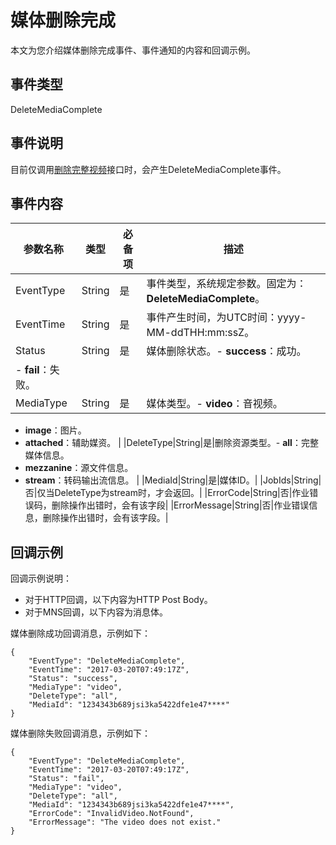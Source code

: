 # 媒体删除完成

本文为您介绍媒体删除完成事件、事件通知的内容和回调示例。

## 事件类型

DeleteMediaComplete

## 事件说明

目前仅调用[删除完整视频](/cn.zh-CN/服务端API/媒资管理/音视频管理/删除完整视频.md)接口时，会产生DeleteMediaComplete事件。

## 事件内容

|参数名称|类型|必备项|描述|
|----|--|---|--|
|EventType|String|是|事件类型，系统规定参数。固定为：**DeleteMediaComplete**。|
|EventTime|String|是|事件产生时间，为UTC时间：yyyy-MM-ddTHH:mm:ssZ。|
|Status|String|是|媒体删除状态。-   **success**：成功。
-   **fail**：失败。 |
|MediaType|String|是|媒体类型。-   **video**：音视频。
-   **image**：图片。
-   **attached**：辅助媒资。 |
|DeleteType|String|是|删除资源类型。-   **all**：完整媒体信息。
-   **mezzanine**：源文件信息。
-   **stream**：转码输出流信息。 |
|MediaId|String|是|媒体ID。|
|JobIds|String|否|仅当DeleteType为stream时，才会返回。|
|ErrorCode|String|否|作业错误码，删除操作出错时，会有该字段|
|ErrorMessage|String|否|作业错误信息，删除操作出错时，会有该字段。|

## 回调示例

回调示例说明：

-   对于HTTP回调，以下内容为HTTP Post Body。
-   对于MNS回调，以下内容为消息体。

媒体删除成功回调消息，示例如下：

```
{ 
    "EventType": "DeleteMediaComplete",
    "EventTime": "2017-03-20T07:49:17Z",
    "Status": "success",
    "MediaType": "video",
    "DeleteType": "all",
    "MediaId": "1234343b689jsi3ka5422dfe1e47****"
}
```

媒体删除失败回调消息，示例如下：

```
{ 
    "EventType": "DeleteMediaComplete",
    "EventTime": "2017-03-20T07:49:17Z",
    "Status": "fail",
    "MediaType": "video",
    "DeleteType": "all",
    "MediaId": "1234343b689jsi3ka5422dfe1e47****",
    "ErrorCode": "InvalidVideo.NotFound",
    "ErrorMessage": "The video does not exist."
}
```

